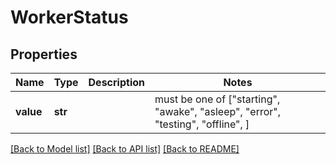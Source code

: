 # WorkerStatus


## Properties
Name | Type | Description | Notes
------------ | ------------- | ------------- | -------------
**value** | **str** |  |  must be one of ["starting", "awake", "asleep", "error", "testing", "offline", ]

[[Back to Model list]](../README.md#documentation-for-models) [[Back to API list]](../README.md#documentation-for-api-endpoints) [[Back to README]](../README.md)


